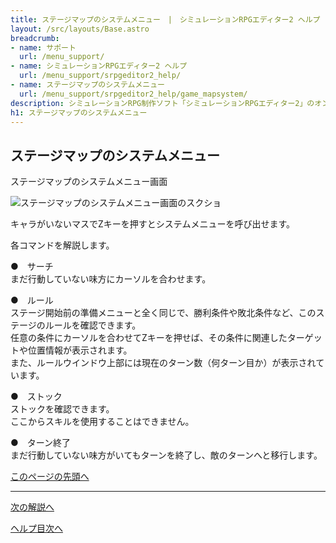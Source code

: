 ```yaml
---
title: ステージマップのシステムメニュー　|　シミュレーションRPGエディター2 ヘルプ　|　サポート　｜　おもしろゲーム神殿
layout: /src/layouts/Base.astro
breadcrumb:
- name: サポート
  url: /menu_support/
- name: シミュレーションRPGエディター2 ヘルプ
  url: /menu_support/srpgeditor2_help/
- name: ステージマップのシステムメニュー
  url: /menu_support/srpgeditor2_help/game_mapsystem/
description: シミュレーションRPG制作ソフト「シミュレーションRPGエディター2」のオンラインヘルプ。「ステージマップのシステムメニュー」。
h1: ステージマップのシステムメニュー　
---
```


<a name="TOP"></a>

## ステージマップのシステムメニュー

ステージマップのシステムメニュー画面

![ステージマップのシステムメニュー画面のスクショ](/menu_support/srpgeditor2_help/game_mapsystem/mapsystem.jpg)

キャラがいないマスでZキーを押すとシステムメニューを呼び出せます。  

各コマンドを解説します。  

●　サーチ  
まだ行動していない味方にカーソルを合わせます。  

●　ルール  
ステージ開始前の準備メニューと全く同じで、勝利条件や敗北条件など、このステージのルールを確認できます。  
任意の条件にカーソルを合わせてZキーを押せば、その条件に関連したターゲットや位置情報が表示されます。  
また、ルールウインドウ上部には現在のターン数（何ターン目か）が表示されています。  

●　ストック  
ストックを確認できます。  
ここからスキルを使用することはできません。  

●　ターン終了  
まだ行動していない味方がいてもターンを終了し、敵のターンへと移行します。  

[このページの先頭へ](#TOP)

---

  

[次の解説へ](../game_maptest/)

[ヘルプ目次へ](../)
